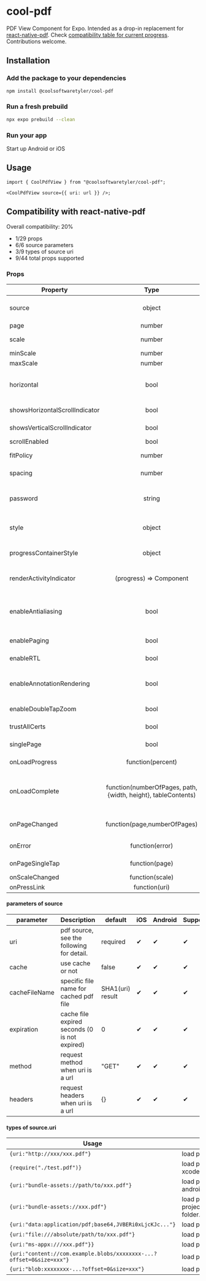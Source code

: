# cool-pdf

PDF View Component for Expo. Intended as a drop-in replacement for [react-native-pdf](https://github.com/wonday/react-native-pdf/). Check [compatibility table for current progress](https://github.com/coolsoftwaretyler/cool-pdf?tab=readme-ov-file#props-compatibility-with-react-native-pdf). Contributions welcome.

## Installation

### Add the package to your dependencies

```sh
npm install @coolsoftwaretyler/cool-pdf
```

### Run a fresh prebuild

```sh
npx expo prebuild --clean
```

### Run your app

Start up Android or iOS

## Usage

```tsx
import { CoolPdfView } from "@coolsoftwaretyler/cool-pdf";

<CoolPdfView source={{ uri: url }} />;
```

## Compatibility with react-native-pdf

Overall compatibility: 20%

- 1/29 props
- 6/6 source parameters
- 3/9 types of source uri
- 9/44 total props supported

### Props

| Property                       |                             Type                              |         Default          | Description                                                                                                                                                                 | iOS | Android | Supported |
| ------------------------------ | :-----------------------------------------------------------: | :----------------------: | --------------------------------------------------------------------------------------------------------------------------------------------------------------------------- | --- | ------- | --------- |
| source                         |                            object                             |         not null         | PDF source like {uri:xxx, cache:false}. see the following for detail.                                                                                                       | ✔  | ✔      | ✔        |
| page                           |                            number                             |            1             | initial page index                                                                                                                                                          | ✔  | ✔      | ✖        |
| scale                          |                            number                             |           1.0            | should minScale<=scale<=maxScale                                                                                                                                            | ✔  | ✔      | ✖        |
| minScale                       |                            number                             |           1.0            | min scale                                                                                                                                                                   | ✔  | ✔      | ✖        |
| maxScale                       |                            number                             |           3.0            | max scale                                                                                                                                                                   | ✔  | ✔      | ✖        |
| horizontal                     |                             bool                              |          false           | draw page direction, if you want to listen the orientation change, you can use [react-native-orientation-locker](https://github.com/wonday/react-native-orientation-locker) | ✔  | ✔      | ✖        |
| showsHorizontalScrollIndicator |                             bool                              |           true           | shows or hides the horizontal scroll bar indicator on iOS                                                                                                                   | ✔  |         | ✖        |
| showsVerticalScrollIndicator   |                             bool                              |           true           | shows or hides the vertical scroll bar indicator on iOS                                                                                                                     | ✔  |         | ✖        |
| scrollEnabled                  |                             bool                              |           true           | enable or disable scroll                                                                                                                                                    | ✔  |         | ✖        |
| fitPolicy                      |                            number                             |            2             | 0:fit width, 1:fit height, 2:fit both(default)                                                                                                                              | ✔  | ✔      | ✖        |
| spacing                        |                            number                             |            10            | the breaker size between pages                                                                                                                                              | ✔  | ✔      | ✖        |
| password                       |                            string                             |            ""            | pdf password, if password error, will call OnError() with message "Password required or incorrect password."                                                                | ✔  | ✔      | ✖        |
| style                          |                            object                             | {backgroundColor:"#eee"} | support normal view style, you can use this to set border/spacing color...                                                                                                  | ✔  | ✔      | ✖        |
| progressContainerStyle         |                            object                             | {backgroundColor:"#eee"} | support normal view style, you can use this to set border/spacing color...                                                                                                  | ✔  | ✔      | ✖        |
| renderActivityIndicator        |                    (progress) => Component                    |      <ProgressBar/>      | when loading show it as an indicator, you can use your component                                                                                                            | ✔  | ✔      | ✖        |
| enableAntialiasing             |                             bool                              |           true           | improve rendering a little bit on low-res screens, but maybe course some problem on Android 4.4, so add a switch                                                            | ✖  | ✔      | ✖        |
| enablePaging                   |                             bool                              |          false           | only show one page in screen                                                                                                                                                | ✔  | ✔      | ✖        |
| enableRTL                      |                             bool                              |          false           | scroll page as "page3, page2, page1"                                                                                                                                        | ✔  | ✖      | ✖        |
| enableAnnotationRendering      |                             bool                              |           true           | enable rendering annotation, notice:iOS only support initial setting,not support realtime changing                                                                          | ✔  | ✔      | ✖        |
| enableDoubleTapZoom            |                             bool                              |           true           | Enable double tap to zoom gesture                                                                                                                                           | ✔  | ✔      | ✖        |
| trustAllCerts                  |                             bool                              |           true           | Allow connections to servers with self-signed certification                                                                                                                 | ✔  | ✔      | ✖        |
| singlePage                     |                             bool                              |          false           | Only show first page, useful for thumbnail views                                                                                                                            | ✔  | ✔      | ✖        |
| onLoadProgress                 |                       function(percent)                       |           null           | callback when loading, return loading progress (0-1)                                                                                                                        | ✔  | ✔      | ✖        |
| onLoadComplete                 | function(numberOfPages, path, {width, height}, tableContents) |           null           | callback when pdf load completed, return total page count, pdf local/cache path, {width,height} and table of contents                                                       | ✔  | ✔      | ✖        |
| onPageChanged                  |                 function(page,numberOfPages)                  |           null           | callback when page changed ,return current page and total page count                                                                                                        | ✔  | ✔      | ✖        |
| onError                        |                        function(error)                        |           null           | callback when error happened                                                                                                                                                | ✔  | ✔      | ✖        |
| onPageSingleTap                |                        function(page)                         |           null           | callback when page was single tapped                                                                                                                                        | ✔  | ✔      | ✖        |
| onScaleChanged                 |                        function(scale)                        |           null           | callback when scale page                                                                                                                                                    | ✔  | ✔      | ✖        |
| onPressLink                    |                         function(uri)                         |           null           | callback when link tapped                                                                                                                                                   | ✔  | ✔      | ✖        |

#### parameters of source

| parameter     | Description                                   | default          | iOS | Android | Supported |
| ------------- | --------------------------------------------- | ---------------- | --- | ------- | --------- |
| uri           | pdf source, see the following for detail.     | required         | ✔  | ✔      | ✔        |
| cache         | use cache or not                              | false            | ✔  | ✔      | ✔        |
| cacheFileName | specific file name for cached pdf file        | SHA1(uri) result | ✔  | ✔      | ✔        |
| expiration    | cache file expired seconds (0 is not expired) | 0                | ✔  | ✔      | ✔        |
| method        | request method when uri is a url              | "GET"            | ✔  | ✔      | ✔        |
| headers       | request headers when uri is a url             | {}               | ✔  | ✔      | ✔        |

#### types of source.uri

| Usage                                                                | Description                                                                               | iOS  | Android | Supported |
| -------------------------------------------------------------------- | ----------------------------------------------------------------------------------------- | ---- | ------- | --------- |
| `{uri:"http://xxx/xxx.pdf"}`                                         | load pdf from a url                                                                       | ✔   | ✔      | ✔        |
| `{require("./test.pdf")}`                                            | load pdf relate to js file (do not need add by xcode)                                     | ✔   | ✔      | ✔        |
| `{uri:"bundle-assets://path/to/xxx.pdf"}`                            | load pdf from assets, the file should be at android/app/src/main/assets/path/to/xxx.pdf   | ✖   | ✔      | ✖        |
| `{uri:"bundle-assets://xxx.pdf"}`                                    | load pdf from assets, you must add pdf to project by xcode. this does not support folder. | ✔   | ✖      | ✖        |
| `{uri:"data:application/pdf;base64,JVBERi0xLjcKJc..."}`              | load pdf from base64 string                                                               | ✔   | ✔      | ✔        |
| `{uri:"file:///absolute/path/to/xxx.pdf"}`                           | load pdf from local file system                                                           | ✔   | ✔      | ✖        |
| `{uri:"ms-appx:///xxx.pdf"}}`                                        | load pdf bundled with UWP app                                                             | ✖   | ✖      | ✖        |
| `{uri:"content://com.example.blobs/xxxxxxxx-...?offset=0&size=xxx"}` | load pdf from content URI                                                                 | ✔\* | ✖      | ✖        |
| `{uri:"blob:xxxxxxxx-...?offset=0&size=xxx"}`                        | load pdf from blob URL                                                                    | ✖   | ✔      | ✖        |
